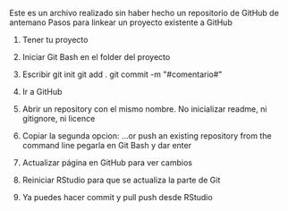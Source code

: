 Este es un archivo realizado sin haber hecho un repositorio de GitHub de antemano
Pasos para linkear un proyecto existente a GitHub

1. Tener tu proyecto
2. Iniciar Git Bash en el folder del proyecto
3. Escribir
git init
git add .
git commit -m "#comentario#"

4. Ir a GitHub
5. Abrir un repository con el mismo nombre. No inicializar readme, ni gitignore, ni licence
6. Copiar la segunda opcion: …or push an existing repository from the command line
  pegarla en Git Bash y dar enter
7. Actualizar página en GitHub para ver cambios
8. Reiniciar RStudio para que se actualiza la parte de Git
9. Ya puedes hacer commit y pull push desde RStudio 